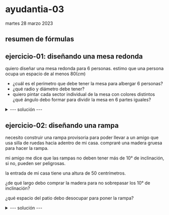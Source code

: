 # ayudantia-03

martes 28 marzo 2023

## resumen de fórmulas

## ejercicio-01: diseñando una mesa redonda

quiero diseñar una mesa redonda para 6 personas. estimo que una persona ocupa un espacio de al menos $80(cm)$

- ¿cuál es el perímetro que debe tener la mesa para albergar 6 personas?
- ¿qué radio y diámetro debe tener?
- quiero pintar cada sector individual de la mesa con colores distintos ¿qué ángulo debo formar para dividir la mesa en 6 partes iguales?

<details>
<summary>--- solución ---</summary>

el perímetro sería 6 veces el espacio estimado por persona:

$$p = 6 \cdot 80(cm) = 480(cm) = 4.8(m)$$

el radio lo podemos calcular usando la relación fundamental de $\pi$:

$$\pi = \frac{perímetro}{diámetro} = \frac{p}{2r}$$

$$\therefore \ p = 2 \pi r$$

en el punto anterior calculamos que $p=480(cm)$, por lo que podemos calcular el radio:

$$r=\frac{p}{2\pi}=\frac{480(cm)}{2\pi} \approx 76.4(cm)$$

el diámetro es el doble del radio:

$$d=2r \approx 2\cdot 76.4(cm) \approx 152.8(cm)$$

si se quiere dividir la mesa en 6 partes iguales, debemos dividir los $360°$ totales en 6.

$$ \alpha = 360°/6 = 60° $$

por lo que es necesario que dibujar ángulos de 60° grados.

</details>

## ejercicio-02: diseñando una rampa

necesito construir una rampa provisoria para poder llevar a un amigo que usa silla de ruedas hacia adentro de mi casa. compraré una madera gruesa para hacer la rampa.

mi amigo me dice que las rampas no deben tener más de $10°$ de inclinación, si no, pueden ser peligrosas.

la entrada de mi casa tiene una altura de 50 centrímetros. 

¿de qué largo debo comprar la madera para no sobrepasar los $10°$ de inclinación?

¿qué espacio del patio debo desocupar para poner la rampa?


<details>
<summary>--- solución ---</summary>

la rampa para entrar a la casa generará un triángulo rectángulo con uno de los lados de $50cm$ y un ángulo de $10°$.

usando la relación trigonométrica del seno del ángulo:

$$sin(x) = \frac{cateto_{opuesto}}{hipotenusa}$$

$$sin(x) = \frac{b}{c}$$

$$sin(10°) = \frac{50(cm)}{c}$$

$$c = \frac{50(cm)}{sin(10°)}$$

$$c \approx 287.94(cm)$$ 

$$c \approx 2.88(m) $$ 

por lo tanto debo comprar una madera de un largo mayor a $2.88(m)$ para no sobrepasar los $10°$ de inclinación.

--- OJO --- al usar la calculadora para obetener el valor de $sin(10°)$ es necesario asegurar que la calculadora esté en modo 'deg' (grados) y no en modo 'rad' (radianes).

para calcular el espacio del patio que debo desocupar para poner la rampa tenemos dos opciones:

opción 1: 

ya tenemos dos lados del triángulo así que es posible utlizar el teorema de pitágoras para calcular el lado que nos falta.

$$a^2+b^2=c^2$$

$$a = \sqrt{c^2-b^2}$$

$$a = \sqrt{287.94(cm)^2 - 50(cm)^2}$$

$$a \approx 283.56(cm)$$

$$a \approx 2.84(m)$$

opción 2: 

es posible utilizar la relación trigonométrica de la tangente del ángulo:

$$tan(x) = \frac{cateto_{opuesto}}{cateto_{adyacente}}$$

$$tan(x) = \frac{b}{a}$$

$$tan(10°) = \frac{50(cm)}{a}$$

$$a = \frac{50(cm)}{tan(10°)}$$

$$c \approx 283.56(cm)$$ 

$$c \approx 2.84(m) $$ 

</details>










